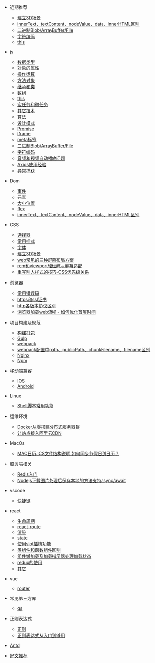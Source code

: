 * 近期推荐
  * [建立3D场景](/css/3d.md)
  * [innerText、textContent、nodeValue、data、innerHTML区别](/dom/text.md)
  * [二进制Blob/ArrayBuffer/File](/basic/blob.md)
  * [字符编码](/basic/charcode.md)
  * [this](/basic/this.md)

* js
  * [数据类型](/basic/typeof.md)
  * [对象的属性](/basic/objectProperty.md)
  * [操作运算](/basic/operation.md)
  * [方法对象](/basic/function.md)
  * [继承和类](/basic/extend.md)
  * [数组](/basic/array.md)
  * [this](/basic/this.md)
  * [宏任务和微任务](/basic/task.md)
  * [其它技术](/basic/other.md)
  * [算法](/basic/algorithmic.md)
  * [设计模式](/basic/model.md)
  * [Promise](/basic/promise.md)
  * [iframe](/basic/iframe.md)
  * [meta标签](/basic/meta.md)
  * [二进制Blob/ArrayBuffer/File](/basic/blob.md)
  * [字符编码](/basic/charcode.md)
  * [音频和视频自动播放问题](https://www.jianshu.com/p/7d04b1079f79)
  * [Axios使用经验](https://www.jianshu.com/p/9f604427b3b4)
  * [异常捕获](https://www.jianshu.com/p/82fac679b5de)

* Dom
  * [事件](/dom/event.md)
  * [元素](/dom/element.md)
  * [大小位置](/dom/size.md)
  * [flex](/dom/flex.md)
  * [innerText、textContent、nodeValue、data、innerHTML区别](/dom/text.md)
* CSS
  * [选择器](/css/selector.md)
  * [常用样式](/css/demo.md)
  * [字体](/css/font.md)
  * [建立3D场景](/css/3d.md)
  * [web常见的三种屏幕布局方案](https://www.jianshu.com/p/d9123c2a2275)
  * [rem和viewport轻松解决屏幕适配](https://www.jianshu.com/p/51df80121a07)
  * [重写别人样式的技巧-CSS优先级关系](https://www.jianshu.com/p/269f77547cf2)
* 浏览器
  * [常用错误码](/browser/errorCode.md)
  * [https和ssl证书](/browser/https.md)
  * [http各版本协议区别](/browser/http.md)
  * [浏览器加载web流程 - 如何优化首屏时间](https://www.jianshu.com/p/744d8e53dcf9)

* 项目构建及规范
  * [构建打包](/build/build.md)
  * [Gulp](/build/gulp.md)
  * [webpack](/build/webpack.md)
  * [webpack配置中path、publicPath、chunkFilename、filename区别](https://www.jianshu.com/p/9bece64c4f51)
  * [Nginx](/build/nginx.md)
  * [Npm](/build/npm.md)
* 移动端兼容
  * [IOS](/ios/README.md)
  * [Android](/android/README.md)

* Linux
  * [Shell脚本常用功能](https://www.jianshu.com/p/16ad8bef9f21)

* 运维环境
  * [Docker从零搭建分布式服务器群](https://www.jianshu.com/p/01163af0bc15)
  * [让站点接入阿里云CDN](https://www.jianshu.com/p/700b755c3ba3)

* MacOs
  * [MAC日历.ICS文件结构说明 如何同步节假日到日历？](https://www.jianshu.com/p/4f67fd92acfc)

* 服务端相关
  * [Redis入门](https://www.jianshu.com/p/3ea81a8501ed)
  * [Nodejs下载图片处理后保存本地的方法支持async/await](https://www.jianshu.com/p/f4eecbec60cf)

* vscode
  * [快捷键](/vscode/README.md)
* react
  * [生命周期](/react/life.md)
  * [react-route](/react/reactRoute.md)
  * [渲染](/react/render.md)
  * [state](/react/state.md)
  * [使用slot插槽功能](https://www.jianshu.com/p/0e4ce33db715)
  * [类组件和函数组件区别](https://www.jianshu.com/p/be09cf3eb43d)
  * [组件懒加载及加载指示器处理加载状态](https://www.jianshu.com/p/09a3cb650360)
  * [redux的使用](https://www.jianshu.com/p/e9506245d448)
  * [其它](/react/others.md)
* vue
  * [router](/vue/router.md)
* 常见第三方库
  * [qs](/plugins/qs.md)

* 正则表达式
  * [正则](/reg/readme.md)
  * [正则表达式从入门到够用](https://www.jianshu.com/p/b029b45d8863)

* [Antd](/antd/README.md)

<!-- * [QA](/question/question.md) -->

* [好文推荐](/recommend/README.md)